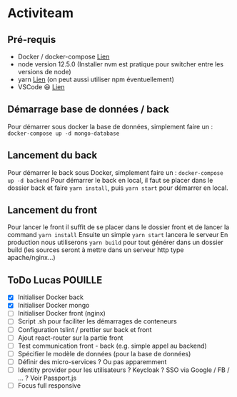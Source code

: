 # Activiteam

## Pré-requis
- Docker / docker-compose [Lien](https://docs.docker.com/install/)
- node version 12.5.0 (Installer nvm est pratique pour switcher entre les versions de node)
- yarn [Lien](https://yarnpkg.com/en/docs/install#debian-stable) (on peut aussi utiliser npm éventuellement)
- VSCode 😆 [Lien](https://code.visualstudio.com/)

## Démarrage base de données / back
Pour démarrer sous docker la base de données, simplement faire un :
```docker-compose up -d mongo-database```

## Lancement du back
Pour démarrer le back sous Docker, simplement faire un :
```docker-compose up -d backend```
Pour démarrer le back en local, il faut se placer dans le dossier back et faire ```yarn install```, puis ```yarn start``` pour démarrer en local.

## Lancement du front
Pour lancer le front il suffit de se placer dans le dossier front et de lancer la command `yarn install`
Ensuite un simple `yarn start` lancera le serveur
En production nous utiliserons `yarn build` pour tout générer dans un dossier build (les sources seront à mettre dans un serveur http type apache/nginx...)

## ToDo Lucas POUILLE
- [x] Initialiser Docker back
- [x] Initialiser Docker mongo
- [ ] Initialiser Docker front (nginx)
- [ ] Script .sh pour faciliter les démarrages de conteneurs
- [ ] Configuration tslint / prettier sur back et front
- [ ] Ajout react-router sur la partie front
- [ ] Test communication front - back (e.g. simple appel au backend)
- [ ] Spécifier le modèle de données (pour la base de données)
- [ ] Définir des micro-services ? Ou pas apparemment
- [ ] Identity provider pour les utilisateurs ? Keycloak ? SSO via Google / FB / ... ? Voir Passport.js
- [ ] Focus full responsive